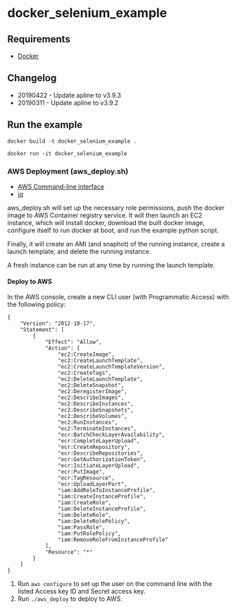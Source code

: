 # docker\_selenium\_example

## Requirements
 * [Docker]

## Changelog
 * 20190422 - Update apline to v3.9.3
 * 20190311 - Update apline to v3.9.2

## Run the example
`docker build -t docker_selenium_example .`

`docker run -it docker_selenium_example`

### AWS Deployment (aws\_deploy.sh)
 * [AWS Command-line interface]
 * [jq]

aws\_deploy.sh will set up the necessary role permissions, push the docker 
image to AWS Container registry service. It will then launch an EC2 
instance, which will install docker, download the built docker image, 
configure itself to run docker at boot, and run the example python script.

Finally, it will create an AMI (and snaphot) of the running instance, 
create a launch template, and delete the running instance.

A fresh instance can be run at any time by running the launch template.

#### Deploy to AWS

In the AWS console, create a new CLI user (with Programmatic Access) with 
the following policy:
```
{
    "Version": "2012-10-17",
    "Statement": [
        {
            "Effect": "Allow",
            "Action": [
                "ec2:CreateImage",
                "ec2:CreateLaunchTemplate",
                "ec2:CreateLaunchTemplateVersion",
                "ec2:CreateTags",
                "ec2:DeleteLaunchTemplate",
                "ec2:DeleteSnapshot",
                "ec2:DeregisterImage",
                "ec2:DescribeImages",
                "ec2:DescribeInstances",
                "ec2:DescribeSnapshots",
                "ec2:DescribeVolumes",
                "ec2:RunInstances",
                "ec2:TerminateInstances",
                "ecr:BatchCheckLayerAvailability",
                "ecr:CompleteLayerUpload",
                "ecr:CreateRepository",
                "ecr:DescribeRepositories",
                "ecr:GetAuthorizationToken",
                "ecr:InitiateLayerUpload",
                "ecr:PutImage",
                "ecr:TagResource",
                "ecr:UploadLayerPart",
                "iam:AddRoleToInstanceProfile",
                "iam:CreateInstanceProfile",
                "iam:CreateRole",
                "iam:DeleteInstanceProfile",
                "iam:DeleteRole",
                "iam:DeleteRolePolicy",
                "iam:PassRole",
                "iam:PutRolePolicy",
                "iam:RemoveRoleFromInstanceProfile"
            ],
            "Resource": "*"
        }
    ]
}
```

1. Run `aws configure` to set up the user on the command line with the 
listed Access key ID and Secret access key.
2. Run `./aws_deploy` to deploy to AWS.

[Docker]: https://www.docker.com
[AWS Command-line interface]: https://aws.amazon.com/cli/
[jq]: https://stedolan.github.io/jq/
